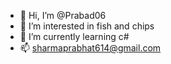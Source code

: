 - 👋 Hi, I’m @Prabad06
- 👀 I’m interested in fish and chips
- 🌱 I’m currently learning c#
- 📫 sharmaprabhat614@gmail.com

<!---
Prabad06/Prabad06 is a ✨ special ✨ repository because its `README.md` (this file) appears on your GitHub profile.
You can click the Preview link to take a look at your changes.
--->
